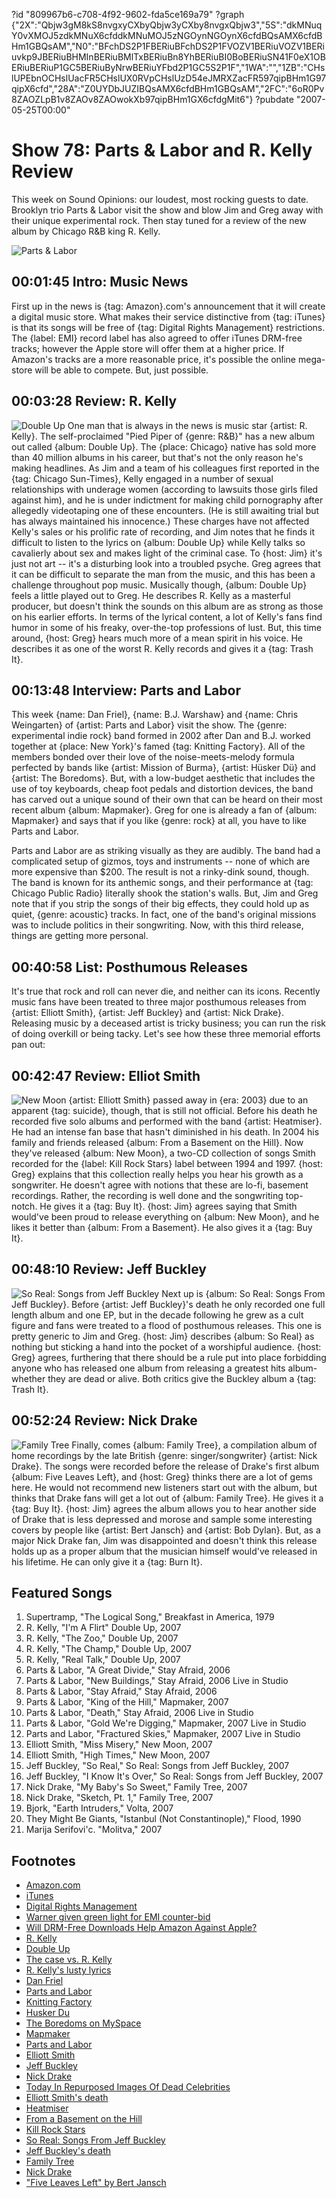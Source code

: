 ?id "809967b6-c708-4f92-9602-fda5ce169a79"
?graph {"2X":"Qbjw3gM8kS8nvgxyCXbyQbjw3yCXby8nvgxQbjw3","5S":"dkMNuqY0vXMOJ5zdkMNuX6cfddkMNuMOJ5zNGOynNGOynX6cfdBQsAMX6cfdBHm1GBQsAM","N0":"BFchDS2P1FBERiuBFchDS2P1FVOZV1BERiuVOZV1BERiuvkp9JBERiuBHMInBERiuBMlTxBERiuBn8YhBERiuBI0BoBERiuSN41F0eX1OBERiuBERiuP1GC5BERiuByNrwBERiuYFbd2P1GC5S2P1F","1WA":"","1ZB":"CHslUPEbnOCHslUacFR5CHslUX0RVpCHslUzD54eJMRXZacFR597qipBHm1G97qipX6cfd","28A":"Z0UYDbJUZIBQsAMX6cfdBHm1GBQsAM","2FC":"6oR0Pv8ZAOZLpB1v8ZAOv8ZAOwokXb97qipBHm1GX6cfdgMit6"}
?pubdate "2007-05-25T00:00"

# Show 78: Parts & Labor and R. Kelly Review
This week on Sound Opinions: our loudest, most rocking guests to date. Brooklyn trio Parts & Labor visit the show and blow Jim and Greg away with their unique experimental rock. Then stay tuned for a review of the new album by Chicago R&B king R. Kelly.

![Parts & Labor](https://static.soundopinions.org/images/2007/partslabor.jpg)


## 00:01:45 Intro: Music News
First up in the news is {tag: Amazon}.com's announcement that it will create a digital music store. What makes their service distinctive from {tag: iTunes} is that its songs will be free of {tag: Digital Rights Management} restrictions. The {label: EMI} record label has also agreed to offer iTunes DRM-free tracks; however the Apple store will offer them at a higher price. If Amazon's tracks are a more reasonable price, it's possible the online mega-store will be able to compete. But, just possible. 

## 00:03:28 Review: R. Kelly
![Double Up](https://static.soundopinions.org/assets/78/5S0.jpg)
One man that is always in the news is music star {artist: R. Kelly}. The self-proclaimed "Pied Piper of {genre: R&B}" has a new album out called {album: Double Up}. The {place: Chicago} native has sold more than 40 million albums in his career, but that's not the only reason he's making headlines. As Jim and a team of his colleagues first reported in the {tag: Chicago Sun-Times}, Kelly engaged in a number of sexual relationships with underage women (according to lawsuits those girls filed against him), and he is under indictment for making child pornography after allegedly videotaping one of these encounters. (He is still awaiting trial but has always maintained his innocence.) These charges have not affected Kelly's sales or his prolific rate of recording, and Jim notes that he finds it difficult to listen to the lyrics on {album: Double Up} while Kelly talks so cavalierly about sex and makes light of the criminal case. To {host: Jim} it's just not art -- it's a disturbing look into a troubled psyche. Greg agrees that it can be difficult to separate the man from the music, and this has been a challenge throughout pop music. Musically though, {album: Double Up} feels a little played out to Greg. He describes R. Kelly as a masterful producer, but doesn't think the sounds on this album are as strong as those on his earlier efforts. In terms of the lyrical content, a lot of Kelly's fans find humor in some of his freaky, over-the-top professions of lust. But, this time around, {host: Greg} hears much more of a mean spirit in his voice. He describes it as one of the worst R. Kelly records and gives it a {tag: Trash It}.

## 00:13:48 Interview: Parts and Labor
This week {name: Dan Friel}, {name: B.J. Warshaw} and {name: Chris Weingarten} of {artist: Parts and Labor} visit the show. The {genre: experimental indie rock} band formed in 2002 after Dan and B.J. worked together at {place: New York}'s famed {tag: Knitting Factory}. All of the members bonded over their love of the noise-meets-melody formula perfected by bands like {artist: Mission of Burma}, {artist: Hüsker Dü} and {artist: The Boredoms}. But, with a low-budget aesthetic that includes the use of toy keyboards, cheap foot pedals and distortion devices, the band has carved out a unique sound of their own that can be heard on their most recent album {album: Mapmaker}. Greg for one is already a fan of {album: Mapmaker} and says that if you like {genre: rock} at all, you have to like Parts and Labor.

Parts and Labor are as striking visually as they are audibly. The band had a complicated setup of gizmos, toys and instruments -- none of which are more expensive than $200. The result is not a rinky-dink sound, though. The band is known for its anthemic songs, and their performance at {tag: Chicago Public Radio} literally shook the station's walls. But, Jim and Greg note that if you strip the songs of their big effects, they could hold up as quiet, {genre: acoustic} tracks. In fact, one of the band's original missions was to include politics in their songwriting. Now, with this third release, things are getting more personal.

## 00:40:58 List: Posthumous Releases
It's true that rock and roll can never die, and neither can its icons. Recently music fans have been treated to three major posthumous releases from {artist: Elliott Smith}, {artist: Jeff Buckley} and {artist: Nick Drake}. Releasing music by a deceased artist is tricky business; you can run the risk of doing overkill or being tacky. Let's see how these three memorial efforts pan out:

## 00:42:47 Review: Elliot Smith
![New Moon](https://static.soundopinions.org/assets/78/1ZB0.jpg)
{artist: Elliott Smith} passed away in {era: 2003} due to an apparent {tag: suicide}, though, that is still not official. Before his death he recorded five solo albums and performed with the band {artist: Heatmiser}. He had an intense fan base that hasn't diminished in his death. In 2004 his family and friends released {album: From a Basement on the Hill}. Now they've released {album: New Moon}, a two-CD collection of songs Smith recorded for the {label: Kill Rock Stars} label between 1994 and 1997. {host: Greg} explains that this collection really helps you hear his growth as a songwriter. He doesn't agree with notions that these are lo-fi, basement recordings. Rather, the recording is well done and the songwriting top-notch. He gives it a {tag: Buy It}. {host: Jim} agrees saying that Smith would've been proud to release everything on {album: New Moon}, and he likes it better than {album: From a Basement}. He also gives it a {tag: Buy It}.

## 00:48:10 Review: Jeff Buckley
![So Real: Songs from Jeff Buckley](https://static.soundopinions.org/assets/78/28A0.jpg)
Next up is {album: So Real: Songs From Jeff Buckley}. Before {artist: Jeff Buckley}'s death he only recorded one full length album and one EP, but in the decade following he grew as a cult figure and fans were treated to a flood of posthumous releases. This one is pretty generic to Jim and Greg. {host: Jim} describes {album: So Real} as nothing but sticking a hand into the pocket of a worshipful audience. {host: Greg} agrees, furthering that there should be a rule put into place forbidding anyone who has released one album from releasing a greatest hits album-whether they are dead or alive. Both critics give the Buckley album a {tag: Trash It}.

## 00:52:24 Review: Nick Drake
![Family Tree](https://static.soundopinions.org/assets/78/2FC0.jpg)
Finally, comes {album: Family Tree}, a compilation album of home recordings by the late British {genre: singer/songwriter} {artist: Nick Drake}. The songs were recorded before the release of Drake's first album {album: Five Leaves Left}, and {host: Greg} thinks there are a lot of gems here. He would not recommend new listeners start out with the album, but thinks that Drake fans will get a lot out of {album: Family Tree}. He gives it a {tag: Buy It}. {host: Jim} agrees the album allows you to hear another side of Drake that is less depressed and morose and sample some interesting covers by people like {artist: Bert Jansch} and {artist: Bob Dylan}. But, as a major Nick Drake fan, Jim was disappointed and doesn't think this release holds up as a proper album that the musician himself would've released in his lifetime. He can only give it a {tag: Burn It}. 

## Featured Songs
1. Supertramp, "The Logical Song," Breakfast in America, 1979
2. R. Kelly, "I'm A Flirt" Double Up, 2007
3. R. Kelly, "The Zoo," Double Up, 2007 
4. R. Kelly, "The Champ," Double Up, 2007
5. R. Kelly, "Real Talk," Double Up, 2007
6. Parts & Labor, "A Great Divide," Stay Afraid, 2006
7. Parts & Labor, "New Buildings," Stay Afraid, 2006 Live in Studio
8. Parts & Labor, "Stay Afraid," Stay Afraid, 2006
9. Parts & Labor, "King of the Hill," Mapmaker, 2007
10. Parts & Labor, "Death," Stay Afraid, 2006 Live in Studio
11. Parts & Labor, "Gold We're Digging," Mapmaker, 2007 Live in Studio
12. Parts and Labor, "Fractured Skies," Mapmaker, 2007 Live in Studio
13. Elliott Smith, "Miss Misery," New Moon, 2007
14. Elliott Smith, "High Times," New Moon, 2007
15. Jeff Buckley, "So Real," So Real: Songs from Jeff Buckley, 2007
16. Jeff Buckley, "I Know It's Over," So Real: Songs from Jeff Buckley, 2007
17. Nick Drake, "My Baby's So Sweet," Family Tree, 2007
18. Nick Drake, "Sketch, Pt. 1," Family Tree, 2007
19. Bjork, "Earth Intruders," Volta, 2007
20. They Might Be Giants, "Istanbul (Not Constantinople)," Flood, 1990
21. Marija Serifovi'c. "Molitva," 2007

## Footnotes
- [Amazon.com](http://www.amazon.com/)
- [iTunes](http://www.apple.com/itunes/)
- [Digital Rights Management](http://en.wikipedia.org/wiki/Digital_Rights_Management)
- [Warner given green light for EMI counter-bid](http://business.guardian.co.uk/story/0,,2085611,00.html)
- [Will DRM-Free Downloads Help Amazon Against Apple?](http://nymag.com/daily/entertainment/2007/05/will_amazons_drm_free.html)
- [R. Kelly](http://www.r-kelly.com/)
- [Double Up](http://www.amazon.com/Double-Up-R-Kelly/dp/B000P29B3U)
- [The case vs. R. Kelly](http://www.msnbc.msn.com/id/5810090/)
- [R. Kelly's lusty lyrics](http://www.lyricsondemand.com/r/rkellylyrics/sexinthekitchenlyrics.html)
- [Dan Friel](http://www.junkmedia.org/index.php?i=1319)
- [Parts and Labor](http://www.partsandlabor.net/)
- [Knitting Factory](http://www.knittingfactory.com/)
- [Husker Du](http://www.allmusic.com/cg/amg.dll?P=amg&sql=husker+du&x=0&y=0&opt1=1&sourceid=mozilla-search)
- [The Boredoms on MySpace](http://www.myspace.com/boredoms)
- [Mapmaker](http://www.jagjaguwar.com/onesheet.php?cat=JAG103)
- [Parts and Labor](http://www.allmusic.com/cg/amg.dll?p=amg&sql=11:kvfixq8aldje)
- [Elliott Smith](http://www.sweetadeline.net/)
- [Jeff Buckley](http://www.jeffbuckley.com/)
- [Nick Drake](http://www.nickdrake.com/)
- [Today In Repurposed Images Of Dead Celebrities](http://idolator.com/tunes/advertising/today-in-repurposed-images-of-dead-celebrities-kurt-cobain-doc-marten+wearing-angel-261663.php)
- [Elliott Smith's death](http://en.wikipedia.org/wiki/Elliott_smith#Death_and_reactions)
- [Heatmiser](http://www.allmusic.com/cg/amg.dll?p=amg&sql=11:hzfexq85ldke)
- [From a Basement on the Hill](http://www.metacritic.com/music/artists/smithelliott/fromabasementonthehill?q=from%20a%20basement)
- [Kill Rock Stars](http://www.killrockstars.com/)
- [So Real: Songs From Jeff Buckley](http://www.amazon.com/So-Real-Songs-Jeff-Buckley/dp/B000NOK9YK)
- [Jeff Buckley's death](http://en.wikipedia.org/wiki/Jeff_Buckley#Death)
- [Family Tree](http://www.amazon.co.uk/Family-Tree-Nick-Drake/dp/B000PFU7O4)
- [Nick Drake](http://www.allmusic.com/cg/amg.dll?P=amg&sql=nick+drake&x=0&y=0&opt1=1&sourceid=mozilla-search)
- ["Five Leaves Left" by Bert Jansch](http://en.wikipedia.org/wiki/Five_Leaves_Left)
